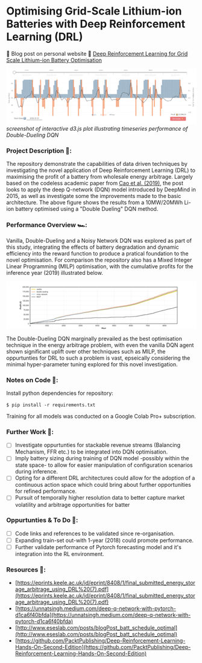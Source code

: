 # Optimising Grid-Scale Lithium-ion Batteries with Deep Reinforcement Learning (DRL)
:rocket: Blog post on personal website :link: [Deep Reinforcement Learning for Grid Scale Lithium-ion Battery Optimisation](https://richardfindlay.co.uk/deep-reinforcement-learning-for-grid-scale-lithium-ion-battery-optimisation-3)

![til](./visualisations/d3_interactive_plot_screenshot.png)
*screenshot of interactive d3.js plot illustrating timeseries performance of Double-Dueling DQN*

### Project Description :open_book::
The repository demonstrate the capabilities of data driven techniques by investigating the novel application of Deep Reinforcement Learning (DRL) to maximising the profit of a battery from wholesale energy arbitrage. Largely based on the codeless academic paper from [Cao et al. (2019)](https://eprints.keele.ac.uk/8408/1/final_submitted_energy_storage_arbitrage_using_DRL%20(7).pdf), the post looks to apply the deep Q-network (DQN) model introduced by DeepMind in 2015, as well as investigate some the improvements made to the basic architecture. The above figure shows the results from a 10MW/20MWh Li-ion battery optimised using a "Double Dueling" DQN method.

### Performance Overview :racing_car::
Vanilla, Double-Dueling and a Noisy Network DQN was explored as part of this study, integrating the effects of battery degradation and dynamic efficiency into the reward function to produce a pratical foundation to the novel optimisation. For comparison the repository also has a Mixed Integer Linear Programming (MILP) optimisation, with the cumulative profits for the inference year (2019) illustrated below. 

![til](./visualisations/cumulative_profit_comparison.png)

The Double-Dueling DQN marginally prevailed as the best optimisation technique in the energy arbitrage problem, with even the vanilla DQN agent shown significant uplift over other techniques such as MILP, the oppurtunties for DRL to such a problem is vast, epseically considering the minimal hyper-parameter tuning explored for this novel investigation.

### Notes on Code :notebook::
Install python dependencies for repository:
```
$ pip install -r requirements.txt
```

Training for all models was conducted on a Google Colab Pro+ subscription.

###  Further Work :telescope:: 
- [ ] Investigate oppurtunties for stackable revenue streams (Balancing Mechanism, FFR etc.) to be integrated into DQN optimisation.
- [ ] Imply battery sizing during training of DQN model -possibly within the state space- to allow for easier manipulation of configuration scenarios during inference.
- [ ] Opting for a different DRL architectures could allow for the adoption of a continuous action space which could bring about further opportunities for refined performance.
- [ ] Pursuit of temporally higher resolution data to better capture market volatility and arbitrage opportunities for batter

### Oppurtunties & To Do :test_tube:: 
- [ ] Code links and references to be validated since re-organisation.
- [ ] Expanding train-set out-with 1-year (2018) could promote performance.
- [ ] Further validate performance of Pytorch forecasting model and it's integration into the RL environment.

### Resources :gem:: 

+ [https://eprints.keele.ac.uk/id/eprint/8408/1/final_submitted_energy_storage_arbitrage_using_DRL%20(7).pdf](https://eprints.keele.ac.uk/id/eprint/8408/1/final_submitted_energy_storage_arbitrage_using_DRL%20(7).pdf)
+ [https://unnatsingh.medium.com/deep-q-network-with-pytorch-d1ca6f40bfda](https://unnatsingh.medium.com/deep-q-network-with-pytorch-d1ca6f40bfda)
+ [http://www.eseslab.com/posts/blogPost_batt_schedule_optimal](http://www.eseslab.com/posts/blogPost_batt_schedule_optimal)
+ [https://github.com/PacktPublishing/Deep-Reinforcement-Learning-Hands-On-Second-Edition](https://github.com/PacktPublishing/Deep-Reinforcement-Learning-Hands-On-Second-Edition)